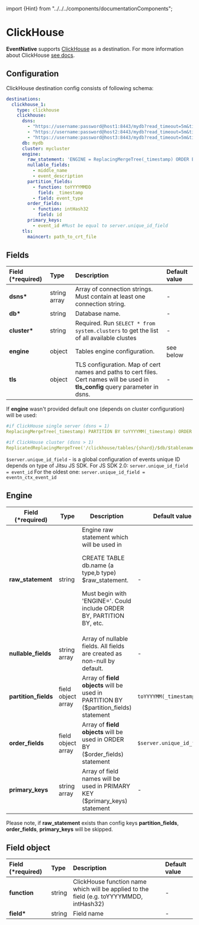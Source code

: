 import {Hint} from "../../../components/documentationComponents";

# ClickHouse

**EventNative** supports [ClickHouse](https://clickhouse.tech/) as a destination. For more information about
ClickHouse [see docs](https://clickhouse.tech/docs/en/).

## Configuration

ClickHouse destination config consists of following schema:

```yaml
destinations:
  clickhouse_1:
    type: clickhouse
    clickhouse:
      dsns:
        - "https://username:password@host1:8443/mydb?read_timeout=5m&timeout=5m&enable_http_compression=1&tls_config=maincert"
        - "https://username:password@host2:8443/mydb?read_timeout=5m&timeout=5m&enable_http_compression=1&tls_config=maincert"
        - "https://username:password@host3:8443/mydb?read_timeout=5m&timeout=5m&enable_http_compression=1&tls_config=maincert"
      db: mydb
      cluster: mycluster
      engine:
        raw_statement: 'ENGINE = ReplacingMergeTree(_timestamp) ORDER BY (event_id)' #Optional
        nullable_fields:
          - middle_name
          - event_description
        partition_fields:
          - function: toYYYYMMDD
            field: _timestamp
          - field: event_type
        order_fields:
          - function: intHash32
            field: id
        primary_keys:
          - event_id #Must be equal to server.unique_id_field
      tls:
        maincert: path_to_crt_file
```

## Fields

| Field \(\*required\) | Type | Description | Default value |
| :--- | :--- | :--- | :--- |
| **dsns\*** | string array | Array of connection strings. Must contain at least one connection string. | - |
| **db\*** | string | Database name. | - |
| **cluster\*** | string | Required. Run `SELECT * from system.clusters` to get  the list of all available clustes | - |
| **engine** | object | Tables engine configuration.  | see below |
| **tls**  | object | TLS configuration. Map of cert names and paths to cert files. Cert names will be used in **tls\_config** query parameter in dsns. | - |

If **engine** wasn't provided default one \(depends on cluster configuration\) will be used:

```yaml
#if ClickHouse single server (dsns = 1)
ReplacingMergeTree(_timestamp) PARTITION BY toYYYYMM(_timestamp) ORDER BY ($server.unique_id_field) 

#if ClickHouse cluster (dsns > 1)
ReplicatedReplacingMergeTree('/clickhouse/tables/{shard}/$db/$tablename', '{replica}', _timestamp) PARTITION BY toYYYYMM(_timestamp) ORDER BY ($server.unique_id_field)
```

`$server.unique_id_field` - is a global configuration of events unique ID depends on type of Jitsu JS SDK.
For JS SDK 2.0: `server.unique_id_field = event_id`
For the oldest one: `server.unique_id_field = eventn_ctx_event_id`


## Engine

<table>
  <thead>
    <tr>
      <th>Field (*required)</th>
      <th>Type</th>
      <th>Description</th>
      <th>Default value</th>
    </tr>
  </thead>
  <tbody>
    <tr>
      <td><b>raw_statement</b>
      </td>
      <td>string</td>
      <td>
          Engine raw statement which will be used in
        <p>CREATE TABLE db.name (a type,b type) $raw_statement.</p>
        <p>Must begin with &apos;ENGINE=&apos;. Could include ORDER BY, PARTITION
          BY, etc.</p>
      </td>
      <td>-</td>
    </tr>
    <tr>
      <td><b>nullable_fields</b>
      </td>
      <td>string array</td>
      <td>Array of nullable fields. All fields are created as non-null by default.</td>
      <td>-</td>
    </tr>
    <tr>
      <td><b>partition_fields</b>
      </td>
      <td>field object array</td>
      <td>Array of <b>field</b>  <b>objects</b> will be used in PARTITION BY ($partition_fields)
        statement</td>
      <td><code inline={true}>toYYYYMM(_timestamp)</code>
      </td>
    </tr>
    <tr>
      <td><b>order_fields</b>
      </td>
      <td>field object array</td>
      <td>Array of <b>field</b>  <b>objects</b> will be used in ORDER BY ($order_fields)
        statement</td>
      <td><code inline={true}>$server.unique_id_field</code>
      </td>
    </tr>
    <tr>
      <td><b>primary_keys</b>
      </td>
      <td>string array</td>
      <td>Array of field names will be used in PRIMARY KEY ($primary_keys) statement</td>
      <td
     >-</td>
    </tr>
  </tbody>
</table>

<Hint>
Please note, if <b>raw_statement</b> exists than config keys <b>partition_fields</b>, <b>order_fields</b>,
<b>primary_keys</b> will be skipped.
</Hint>

## Field object

| Field \(\*required\) | Type | Description | Default value |
| :--- | :--- | :--- | :--- |
| **function** | string | ClickHouse function name which will be applied to the field \(e.g. toYYYYMMDD, intHash32\) | - |
| **field\*** | string | Field name | - |

